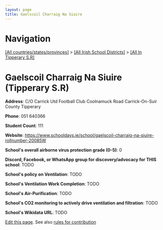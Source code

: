 ```yaml
---
layout: page
title: Gaelscoil Charraig Na Siuire
---
```

# Navigation

[[All countries/states/provinces]](../../..) > [[All Irish School Districts]](../..) > [[All In Tipperary S.R]](..)

# Gaelscoil Charraig Na Siuire (Tipperary S.R)

**Address**: C/O Carrick Utd Football Club Coolnamuck Road Carrick-On-Suir County Tipperary

**Phone**: 051 640366

**Student Count**: 111

**Website**: <https://www.schooldays.ie/school/gaelscoil-charraig-na-siuire-rollnumber-20085W>

**School's overall airborne virus protection grade (0-5)**: 0

**Discord, Facebook, or WhatsApp group for discovery/advocacy for THIS school**: TODO

**School's policy on Ventilation**: TODO

**School's Ventilation Work Completion**: TODO

**School's Air-Purification**: TODO

**School's CO2 monitoring to actively drive ventilation and filtration**: TODO

**School's Wikidata URL**: TODO


[Edit this page](https://github.com/ventilate-schools/Ireland/edit/main/./Tipperary_S.R/Gaelscoil_Charraig_Na_Siuire.md). See also [rules for contribution](../../../contribution-rules/)